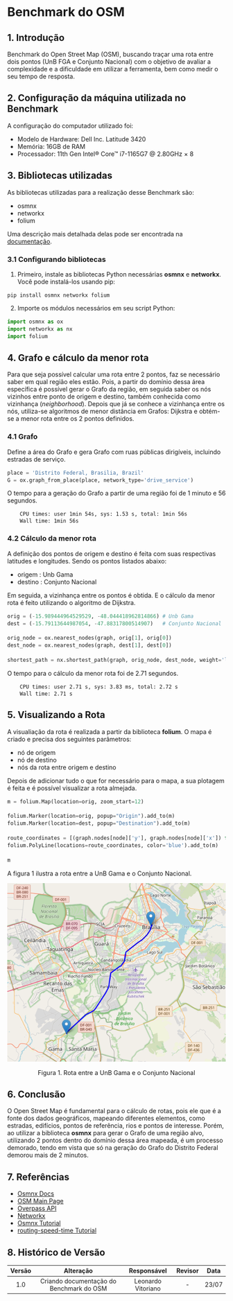 # Benchmark do OSM

## 1. Introdução 

Benchmark do Open Street Map (OSM), buscando traçar uma rota entre dois pontos (UnB FGA e Conjunto Nacional) com o objetivo de avaliar a complexidade e a dificuldade em utilizar a ferramenta, bem como medir o seu tempo de resposta.

## 2. Configuração da máquina utilizada no Benchmark

A configuração do computador utilizado foi:

- Modelo de Hardware: Dell Inc. Latitude 3420
- Memória: 16GB de RAM 
- Processador: 11th Gen Intel® Core™ i7-1165G7 @ 2.80GHz × 8


## 3. Bibliotecas utilizadas

As bibliotecas utilizadas para a realização desse Benchmark são:

- osmnx
- networkx
- folium

Uma descrição mais detalhada delas pode ser encontrada na [documentação](https://residenciaticbrisa.github.io/02_RotaOnibus/#/./Estudos/OpenStreetMap?id=_31-biblioteca-osmnx). 

### 3.1 Configurando bibliotecas

1. Primeiro, instale as bibliotecas Python necessárias **osmnx** e **networkx**. Você pode instalá-los usando pip:

```
pip install osmnx networkx folium
```

2. Importe os módulos necessários em seu script Python:

```python
import osmnx as ox
import networkx as nx
import folium
```

## 4. Grafo e cálculo da menor rota

Para que seja possível calcular uma rota entre 2 pontos, faz se necessário saber em qual região eles estão. Pois, a partir do domínio dessa área específica é possível gerar o Grafo da região, em seguida saber os nós vizinhos entre ponto de origem e destino, também conhecida como vizinhança (*neighborhood*). Depois que já se conhece a vizinhança entre os nós, utiliza-se algoritmos de menor distância em Grafos: Dijkstra e obtém-se a menor rota entre os 2 pontos definidos.

### 4.1 Grafo

Define a área do Grafo e gera Grafo com ruas públicas dirigíveis, incluindo estradas de serviço.

```python
place = 'Distrito Federal, Brasilia, Brazil'
G = ox.graph_from_place(place, network_type='drive_service')
```

O tempo para a geração do Grafo a partir de uma região foi de 1 minuto e 56 segundos. 

        CPU times: user 1min 54s, sys: 1.53 s, total: 1min 56s
        Wall time: 1min 56s

### 4.2 Cálculo da menor rota 

A definição dos pontos de origem e destino é feita com suas respectivas latitudes e longitudes. Sendo os pontos listados abaixo:

- origem : Unb Gama
- destino : Conjunto Nacional

Em seguida, a vizinhança entre os pontos é obtida. E o cálculo da menor rota é feito utilizando o algoritmo de Dijkstra.

```python
orig = (-15.989444964529529, -48.044418962814866) # Unb Gama
dest = (-15.79113644987054, -47.88317800514907)   # Conjunto Nacional

orig_node = ox.nearest_nodes(graph, orig[1], orig[0])
dest_node = ox.nearest_nodes(graph, dest[1], dest[0])

shortest_path = nx.shortest_path(graph, orig_node, dest_node, weight='length')
```
O tempo para o cálculo da menor rota foi de 2.71 segundos. 

        CPU times: user 2.71 s, sys: 3.83 ms, total: 2.72 s
        Wall time: 2.71 s

## 5. Visualizando a Rota

A visualiação da rota é realizada a partir da biblioteca **folium**. O mapa é criado e precisa dos seguintes parâmetros:

- nó de origem
- nó de destino
- nós da rota entre origem e destino

Depois de adicionar tudo o que for necessário para o mapa, a sua plotagem é feita e é possível visualizar a rota almejada.

```python
m = folium.Map(location=orig, zoom_start=12)

folium.Marker(location=orig, popup="Origin").add_to(m)
folium.Marker(location=dest, popup="Destination").add_to(m)

route_coordinates = [(graph.nodes[node]['y'], graph.nodes[node]['x']) for node in shortest_path]
folium.PolyLine(locations=route_coordinates, color='blue').add_to(m)

m
```

A figura 1 ilustra a rota entre a UnB Gama e o Conjunto Nacional.

![mapa](./assets/Rota_UnbGama-CN.png)
<p align="center">Figura 1. Rota entre a UnB Gama e o Conjunto Nacional</p>

## 6. Conclusão

O Open Street Map é fundamental para o cálculo de rotas, pois ele que é a fonte dos dados geográficos, mapeando diferentes elementos, como estradas, edifícios, pontos de referência, rios e pontos de interesse. Porém, ao utilizar a biblioteca **osmnx** para gerar o Grafo de uma região alvo, utilizando 2 pontos dentro do domínio dessa área mapeada, é um processo demorado, tendo em vista que só na geração do Grafo do Distrito Federal demorou mais de 2 minutos.

## 7. Referências

- [Osmnx Docs](https://osmnx.readthedocs.io/en/stable/user-reference.html)
- [OSM Main Page](https://wiki.openstreetmap.org/wiki/Main_Page)
- [Overpass API](https://wiki.openstreetmap.org/wiki/Overpass_API)
- [Networkx](https://networkx.org/documentation/stable/auto_examples/geospatial/plot_osmnx.html)
- [Osmnx Tutorial](https://geoffboeing.com/2016/11/osmnx-python-street-networks/)
- [routing-speed-time Tutorial](https://github.com/gboeing/osmnx-examples/blob/v0.13.0/notebooks/02-routing-speed-time.ipynb)

## 8. Histórico de Versão

| Versão | Alteração | Responsável | Revisor | Data  |
| :----: | :-------: | :---------: | :-----: | :---: | 
| 1.0    | Criando documentação do Benchmark do OSM | Leonardo Vitoriano | - | 23/07 |





